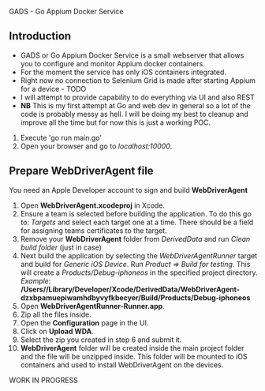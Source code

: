 GADS - Go Appium Docker Service

## Introduction

* GADS or Go Appium Docker Service is a small webserver that allows you to configure and monitor Appium docker containers.  
* For the moment the service has only iOS containers integrated.  
* Right now no connection to Selenium Grid is made after starting Appium for a device - TODO  
* I will attempt to provide capability to do everything via UI and also REST  
* **NB** This is my first attempt at Go and web dev in general so a lot of the code is probably messy as hell. I will be doing my best to cleanup and improve all the time but for now this is just a working POC.  

1. Execute 'go run main.go'
2. Open your browser and go to *localhost:10000*.

## Prepare WebDriverAgent file

You need an Apple Developer account to sign and build **WebDriverAgent**

1. Open **WebDriverAgent.xcodeproj** in Xcode.
2. Ensure a team is selected before building the application. To do this go to: *Targets* and select each target one at a time. There should be a field for assigning teams certificates to the target.
3. Remove your **WebDriverAgent** folder from *DerivedData* and run *Clean build folder* (just in case)
4. Next build the application by selecting the *WebDriverAgentRunner* target and build for *Generic iOS Device*. Run *Product => Build for testing*. This will create a *Products/Debug-iphoneos* in the specified project directory.  
 *Example*: **/Users/<username>/Library/Developer/Xcode/DerivedData/WebDriverAgent-dzxbpamuepiwamhdbyvyfkbecyer/Build/Products/Debug-iphoneos**
5. Open **WebDriverAgentRunner-Runner.app**.
6. Zip all the files inside.
7. Open the **Configuration** page in the UI.
8. Click on **Upload WDA**.
9. Select the zip you created in step 6 and submit it.
10. **WebDriverAgent** folder will be created inside the main project folder and the file will be unzipped inside. This folder will be mounted to iOS containers and used to install WebDriverAgent on the devices.

WORK IN PROGRESS
